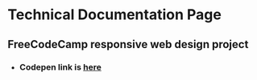 # Technical Documentation Page

## FreeCodeCamp responsive web design project

- ### Codepen link is [here](https://codepen.io/realstankle/full/LYOBOwr)
